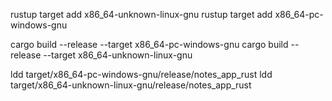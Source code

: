 rustup target add x86_64-unknown-linux-gnu
rustup target add x86_64-pc-windows-gnu

cargo build --release --target x86_64-pc-windows-gnu
cargo build --release --target x86_64-unknown-linux-gnu

ldd target/x86_64-pc-windows-gnu/release/notes_app_rust
ldd target/x86_64-unknown-linux-gnu/release/notes_app_rust
